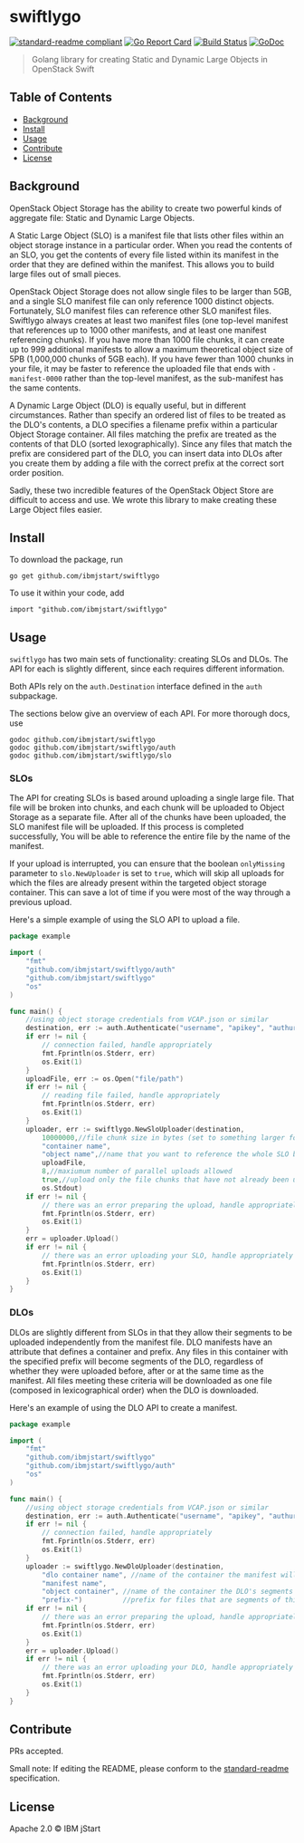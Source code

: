 # swiftlygo


[![standard-readme compliant](https://img.shields.io/badge/standard--readme-OK-green.svg)](https://github.com/RichardLitt/standard-readme)
[![Go Report Card](https://goreportcard.com/badge/github.com/ibmjstart/swiftlygo)](https://goreportcard.com/report/github.com/ibmjstart/swiftlygo)
[![Build Status](https://travis-ci.org/ibmjstart/swiftlygo.svg?branch=master)](https://travis-ci.org/ibmjstart/swiftlygo)
[![GoDoc](https://godoc.org/github.com/ibmjstart/swiftlygo?status.svg)](https://godoc.org/github.com/ibmjstart/swiftlygo)

> Golang library for creating Static and Dynamic Large Objects in OpenStack Swift

## Table of Contents

- [Background](#background)
- [Install](#install)
- [Usage](#usage)
- [Contribute](#contribute)
- [License](#license)

## Background

OpenStack Object Storage has the ability to create two powerful kinds of aggregate file: Static and Dynamic
Large Objects.

A Static Large Object (SLO) is a manifest file that lists other files within an object storage
instance in a particular order. When you read the contents of an SLO, you get the contents of every file listed
within its manifest in the order that they are defined within the manifest. This allows you to build large files
out of small pieces.

OpenStack Object Storage does not allow single files to be larger than 5GB, and a single SLO manifest file can
only reference 1000 distinct objects. Fortunately, SLO manifest files can reference
other SLO manifest files. Swiftlygo always creates at least two manifest files (one top-level manifest
that references up to 1000 other manifests, and at least one manifest referencing chunks). If you have more
than 1000 file chunks, it can create up to 999 additional manifests to allow a maximum theoretical
object size of 5PB (1,000,000 chunks of 5GB each). If you have fewer than 1000 chunks in your file, it
may be faster to reference the uploaded file that ends with `-manifest-0000` rather than the top-level manifest, as
the sub-manifest has the same contents.

A Dynamic Large Object (DLO) is equally useful, but in different circumstances. Rather than specify an ordered
list of files to be treated as the DLO's contents, a DLO specifies a filename prefix within a particular
Object Storage container. All files matching the prefix are treated as the contents of that DLO (sorted
lexographically). Since any files that match the prefix are considered part of the DLO, you can insert data
into DLOs after you create them by adding a file with the correct prefix at the correct sort order position.

Sadly, these two incredible features of the OpenStack Object Store are difficult to access and use. We wrote
this library to make creating these Large Object files easier.

## Install

To download the package, run
```
go get github.com/ibmjstart/swiftlygo
```

To use it within your code, add
```
import "github.com/ibmjstart/swiftlygo"
```

## Usage

`swiftlygo` has two main sets of functionality: creating SLOs and DLOs. The API for each is slightly different, since each requires different information.

Both APIs rely on the `auth.Destination` interface defined in the `auth` subpackage.

The sections below give an overview of each API. For more thorough docs, use
```
godoc github.com/ibmjstart/swiftlygo
godoc github.com/ibmjstart/swiftlygo/auth
godoc github.com/ibmjstart/swiftlygo/slo
```

### SLOs

The API for creating SLOs is based around uploading a single large file. That file will be broken into
chunks, and each chunk will be uploaded to Object Storage as a separate file. After all of the chunks
have been uploaded, the SLO manifest file will be uploaded. If this process is completed successfully,
You will be able to reference the entire file by the name of the manifest.

If your upload is interrupted, you can ensure that the boolean `onlyMissing` parameter to `slo.NewUploader` is set to `true`, which will skip all uploads for which the files are already present within the targeted object storage container. This can save a lot of time if you were most of the way through a previous upload.

Here's a simple example of using the SLO API to upload a file.
```go
package example

import (
	"fmt"
	"github.com/ibmjstart/swiftlygo/auth"
	"github.com/ibmjstart/swiftlygo"
	"os"
)

func main() {
	//using object storage credentials from VCAP.json or similar
	destination, err := auth.Authenticate("username", "apikey", "authurl", "domain", "tenant")
	if err != nil {
		// connection failed, handle appropriately
		fmt.Fprintln(os.Stderr, err)
		os.Exit(1)
	}
	uploadFile, err := os.Open("file/path")
	if err != nil {
		// reading file failed, handle appropriately
		fmt.Fprintln(os.Stderr, err)
		os.Exit(1)
	}
	uploader, err := swiftlygo.NewSloUploader(destination,
		10000000,//file chunk size in bytes (set to something larger for multi-gigabyte files and something smaller for files < 10MB)
		"container name",
		"object name",//name that you want to reference the whole SLO by
		uploadFile,
		8,//maxiumum number of parallel uploads allowed
		true,//upload only the file chunks that have not already been uploaded
		os.Stdout)
	if err != nil {
		// there was an error preparing the upload, handle appropriately
		fmt.Fprintln(os.Stderr, err)
		os.Exit(1)
	}
	err = uploader.Upload()
	if err != nil {
		// there was an error uploading your SLO, handle appropriately
		fmt.Fprintln(os.Stderr, err)
		os.Exit(1)
	}
}
```

### DLOs

DLOs are slightly different from SLOs in that they allow their segments to be uploaded independently from the 
manifest file. DLO manifests have an attribute that defines a container and prefix. Any files in this container 
with the specified prefix will become segments of the DLO, regardless of whether they were uploaded before, after 
or at the same time as the manifest. All files meeting these criteria will be downloaded as one file (composed in
lexicographical order) when the DLO is downloaded.

Here's an example of using the DLO API to create a manifest.
```go
package example

import (
	"fmt"
	"github.com/ibmjstart/swiftlygo"
	"github.com/ibmjstart/swiftlygo/auth"
	"os"
)

func main() {
	//using object storage credentials from VCAP.json or similar
	destination, err := auth.Authenticate("username", "apikey", "authurl", "domain", "tenant")
	if err != nil {
		// connection failed, handle appropriately
		fmt.Fprintln(os.Stderr, err)
		os.Exit(1)
	}
	uploader := swiftlygo.NewDloUploader(destination,
		"dlo container name", //name of the container the manifest will be created in
		"manifest name",
		"object container", //name of the container the DLO's segments will be in
		"prefix-")          //prefix for files that are segments of this DLO
	if err != nil {
		// there was an error preparing the upload, handle appropriately
		fmt.Fprintln(os.Stderr, err)
		os.Exit(1)
	}
	err = uploader.Upload()
	if err != nil {
		// there was an error uploading your DLO, handle appropriately
		fmt.Fprintln(os.Stderr, err)
		os.Exit(1)
	}
}
```

## Contribute

PRs accepted.

Small note: If editing the README, please conform to the [standard-readme](https://github.com/RichardLitt/standard-readme) specification.

## License
Apache 2.0
 © IBM jStart
